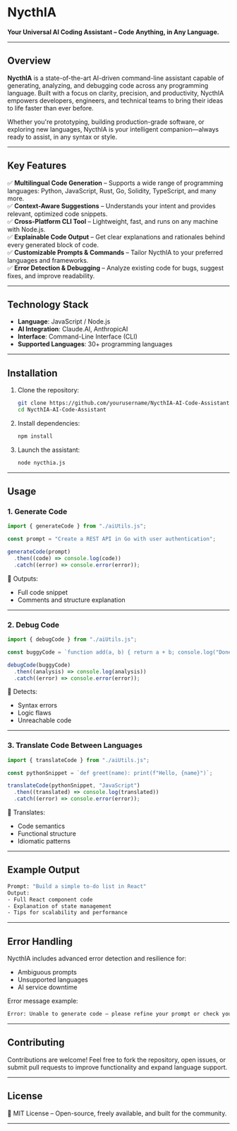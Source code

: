 # **NycthIA**

**Your Universal AI Coding Assistant – Code Anything, in Any Language.**

---

## **Overview**

**NycthIA** is a state-of-the-art AI-driven command-line assistant capable of generating, analyzing, and debugging code across any programming language. Built with a focus on clarity, precision, and productivity, NycthIA empowers developers, engineers, and technical teams to bring their ideas to life faster than ever before.

Whether you're prototyping, building production-grade software, or exploring new languages, NycthIA is your intelligent companion—always ready to assist, in any syntax or style.

---

## **Key Features**

✅ **Multilingual Code Generation** – Supports a wide range of programming languages: Python, JavaScript, Rust, Go, Solidity, TypeScript, and many more.  
✅ **Context-Aware Suggestions** – Understands your intent and provides relevant, optimized code snippets.  
✅ **Cross-Platform CLI Tool** – Lightweight, fast, and runs on any machine with Node.js.  
✅ **Explainable Code Output** – Get clear explanations and rationales behind every generated block of code.  
✅ **Customizable Prompts & Commands** – Tailor NycthIA to your preferred languages and frameworks.  
✅ **Error Detection & Debugging** – Analyze existing code for bugs, suggest fixes, and improve readability.  

---

## **Technology Stack**

- **Language**: JavaScript / Node.js  
- **AI Integration**: Claude.AI, AnthropicAI  
- **Interface**: Command-Line Interface (CLI)  
- **Supported Languages**: 30+ programming languages  

---

## **Installation**

1. Clone the repository:  
   ```bash
   git clone https://github.com/yourusername/NycthIA-AI-Code-Assistant.git
   cd NycthIA-AI-Code-Assistant
   ```
2. Install dependencies:  
   ```bash
   npm install
   ```
3. Launch the assistant:  
   ```bash
   node nycthia.js
   ```

---

## **Usage**

### **1. Generate Code**
```javascript
import { generateCode } from "./aiUtils.js";

const prompt = "Create a REST API in Go with user authentication";

generateCode(prompt)
  .then((code) => console.log(code))
  .catch((error) => console.error(error));
```
📌 Outputs:  
- Full code snippet  
- Comments and structure explanation  

---

### **2. Debug Code**
```javascript
import { debugCode } from "./aiUtils.js";

const buggyCode = `function add(a, b) { return a + b; console.log("Done") }`;

debugCode(buggyCode)
  .then((analysis) => console.log(analysis))
  .catch((error) => console.error(error));
```
📌 Detects:  
- Syntax errors  
- Logic flaws  
- Unreachable code  

---

### **3. Translate Code Between Languages**
```javascript
import { translateCode } from "./aiUtils.js";

const pythonSnippet = `def greet(name): print(f"Hello, {name}")`;

translateCode(pythonSnippet, "JavaScript")
  .then((translated) => console.log(translated))
  .catch((error) => console.error(error));
```
📌 Translates:  
- Code semantics  
- Functional structure  
- Idiomatic patterns  

---

## **Example Output**
```bash
Prompt: "Build a simple to-do list in React"
Output:
- Full React component code
- Explanation of state management
- Tips for scalability and performance
```

---

## **Error Handling**

NycthIA includes advanced error detection and resilience for:
- Ambiguous prompts
- Unsupported languages
- AI service downtime

Error message example:
```bash
Error: Unable to generate code – please refine your prompt or check your network connection.
```

---

## **Contributing**

Contributions are welcome! Feel free to fork the repository, open issues, or submit pull requests to improve functionality and expand language support.

---

## **License**

📜 MIT License – Open-source, freely available, and built for the community.

---

